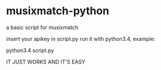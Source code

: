 # musixmatch-python
a basic script for musixmatch

insert your apikey in script.py
run it with python3.4, example:

python3.4 script.py


IT JUST WORKS AND IT'S EASY
